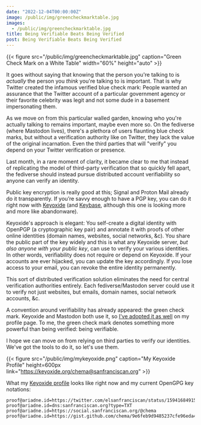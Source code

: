 ```yaml
---
date: "2022-12-04T00:00:00Z"
image: /public/img/greencheckmarktable.jpg
images:
  - /public/img/greencheckmarktable.jpg
title: Being Verifiable Beats Being Verified
post: Being Verifiable Beats Being Verified
---
```


{{< figure src="/public/img/greencheckmarktable.jpg" caption="Green Check Mark on a White Table" width="60%" height="auto" >}}

It goes without saying that knowing that the person you're talking to is *actually* the person you *think* you're talking to is important. That is why Twitter created the infamous verified blue check mark: People wanted an assurance that the Twitter account of a particular government agency or their favorite celebrity was legit and not some dude in a basement impersonating them.

As we move on from this particular walled garden, knowing who you're actually talking to remains important, maybe even more so. On the fediverse (where Mastodon lives), there's a plethora of users flaunting blue check marks, but without a verification authority like on Twitter, they lack the value of the original incarnation. Even the third parties that will "verify" you depend on your Twitter verification or presence.<!--more-->

Last month, in a rare moment of clarity, it became clear to me that instead of replicating the model of third-party verification that so quickly fell apart, the fediverse should instead pursue distributed account verifiability so anyone can verify an identity.

Public key encryption is really good at this; Signal and Proton Mail already do it transparently. If you’re savvy enough to have a PGP key, you can do it right now with [Keyoxide](https://keyoxide.org/) (and [Keybase](https://keybase.io/), although this one is looking more and more like abandonware).

Keyoxide's approach is elegant: You self-create a digital identity with OpenPGP (a cryptographic key pair) and annotate it with proofs of other online identities (domain names, websites, social networks, &c). You share the public part of the key widely and this is what any Keyoxide server, *but also anyone with your public key*, can use to verify your various identities. In other words, verifiability does not require or depend on Keyoxide. If your accounts are ever hijacked, you can update the key accordingly. If you lose access to your email, you can revoke the entire identity permanently.

This sort of distributed verification solution eliminates the need for central verification authorities entirely. Each fediverse/Mastodon server could use it to verify not just websites, but emails, domain names, social network accounts, &c.

A convention around verifiability has already appeared: the green check mark. Keyoxide and Mastodon both use it, so [I've adopted it as well](https://social.sanfranciscan.org/@chema) on my profile page. To me, the green check mark denotes something more powerful than being verified: being verifiable.

I hope we can move on from relying on third parties to verify our identities. We've got the tools to do it, so let's use them.

{{< figure src="/public/img/mykeyoxide.png" caption="My Keyoxide Profile" height=600px link="https://keyoxide.org/chema@sanfranciscan.org" >}}

What my [Keyoxide profile](https://keyoxide.org/chema@sanfranciscan.org) looks like right now and my current OpenGPG key notations:

    proof@ariadne.id=https://twitter.com/elsanfranciscan/status/1594168491531063296
    proof@ariadne.id=dns:sanfranciscan.org?type=TXT
    proof@ariadne.id=https://social.sanfranciscan.org/@chema
    proof@ariadne.id=https://gist.github.com/chema/9e6feb9d9485237cfe96eda41deb96a0
